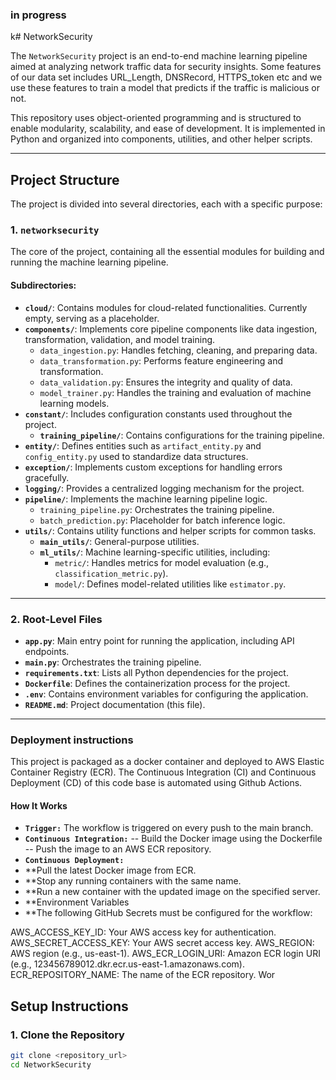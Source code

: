 ### in progress
k# NetworkSecurity

The `NetworkSecurity` project is an end-to-end machine learning pipeline aimed at analyzing network traffic data for security insights. Some features of our data set includes URL_Length, DNSRecord, HTTPS_token etc and we use these features to train a model that predicts if the traffic is malicious or not.

This repository uses object-oriented programming and is structured to enable modularity, scalability, and ease of development. It is implemented in Python and organized into components, utilities, and other helper scripts.

---

## **Project Structure**

The project is divided into several directories, each with a specific purpose:

### **1. `networksecurity`**
The core of the project, containing all the essential modules for building and running the machine learning pipeline.

#### Subdirectories:
- **`cloud/`**: Contains modules for cloud-related functionalities. Currently empty, serving as a placeholder.
- **`components/`**: Implements core pipeline components like data ingestion, transformation, validation, and model training.
  - `data_ingestion.py`: Handles fetching, cleaning, and preparing data.
  - `data_transformation.py`: Performs feature engineering and transformation.
  - `data_validation.py`: Ensures the integrity and quality of data.
  - `model_trainer.py`: Handles the training and evaluation of machine learning models.
- **`constant/`**: Includes configuration constants used throughout the project.
  - **`training_pipeline/`**: Contains configurations for the training pipeline.
- **`entity/`**: Defines entities such as `artifact_entity.py` and `config_entity.py` used to standardize data structures.
- **`exception/`**: Implements custom exceptions for handling errors gracefully.
- **`logging/`**: Provides a centralized logging mechanism for the project.
- **`pipeline/`**: Implements the machine learning pipeline logic.
  - `training_pipeline.py`: Orchestrates the training pipeline.
  - `batch_prediction.py`: Placeholder for batch inference logic.
- **`utils/`**: Contains utility functions and helper scripts for common tasks.
  - **`main_utils/`**: General-purpose utilities.
  - **`ml_utils/`**: Machine learning-specific utilities, including:
    - `metric/`: Handles metrics for model evaluation (e.g., `classification_metric.py`).
    - `model/`: Defines model-related utilities like `estimator.py`.

---

### **2. Root-Level Files**
- **`app.py`**: Main entry point for running the application, including API endpoints.
- **`main.py`**: Orchestrates the training pipeline.
- **`requirements.txt`**: Lists all Python dependencies for the project.
- **`Dockerfile`**: Defines the containerization process for the project.
- **`.env`**: Contains environment variables for configuring the application.
- **`README.md`**: Project documentation (this file).

---
### **Deployment instructions**
This project is packaged as a docker container and deployed to AWS Elastic Container Registry (ECR). The Continuous Integration (CI) and Continuous Deployment (CD) of this code base is automated using Github Actions.

#### How It Works
- **`Trigger:`** The workflow is triggered on every push to the main branch.
- **`Continuous Integration:`**
-- Build the Docker image using the Dockerfile
-- Push the image to an AWS ECR repository.
- **`Continuous Deployment:`**
- **Pull the latest Docker image from ECR.
- **Stop any running containers with the same name.
- **Run a new container with the updated image on the specified server.
- **Environment Variables
- **The following GitHub Secrets must be configured for the workflow:

AWS_ACCESS_KEY_ID: Your AWS access key for authentication.
AWS_SECRET_ACCESS_KEY: Your AWS secret access key.
AWS_REGION: AWS region (e.g., us-east-1).
AWS_ECR_LOGIN_URI: Amazon ECR login URI (e.g., 123456789012.dkr.ecr.us-east-1.amazonaws.com).
ECR_REPOSITORY_NAME: The name of the ECR repository.
Wor

## **Setup Instructions**

### **1. Clone the Repository**
```bash
git clone <repository_url>
cd NetworkSecurity





